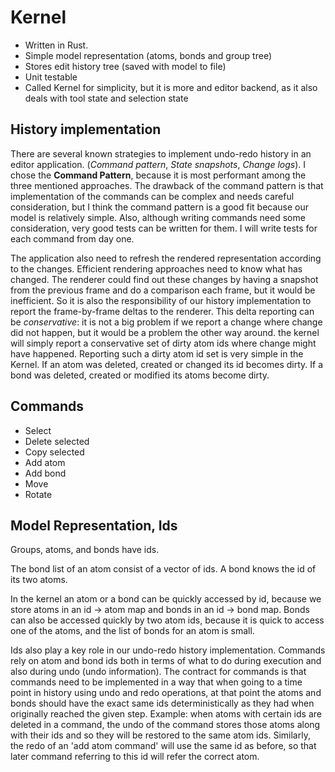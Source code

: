 # Kernel

- Written in Rust.
- Simple model representation (atoms, bonds and group tree)
- Stores edit history tree (saved with model to file)
- Unit testable
- Called Kernel for simplicity, but it is more and editor backend, as it also deals with tool state and selection state

## History implementation

There are several known strategies to implement undo-redo history in an editor application. (*Command pattern*, *State snapshots*, *Change logs*). I chose the **Command Pattern**, because it is most performant among the three mentioned approaches. The drawback of the command pattern is that implementation of the commands can be complex and needs careful consideration, but I think the command pattern is a good fit because our model is relatively simple. Also, although writing commands need some consideration, very good tests can be written for them. I will write tests for each command from day one.

The application also need to refresh the rendered representation according to the changes. Efficient rendering approaches need to know what has changed. The renderer could find out these changes by having a snapshot from the previous frame and do a comparison each frame, but it would be inefficient. So it is also the responsibility of our history implementation to report the frame-by-frame deltas to the renderer. This delta reporting can be *conservative*: it is not a big problem if we report a change where change did not happen, but it would be a problem the other way around. the kernel will simply report a conservative set of dirty atom ids where change might have happened. Reporting such a dirty atom id set is very simple in the Kernel. If an atom was deleted, created or changed its id becomes dirty. If a bond was deleted, created or modified its atoms become dirty.

## Commands

- Select
- Delete selected
- Copy selected
- Add atom
- Add bond
- Move
- Rotate

## Model Representation, Ids

Groups, atoms, and bonds have ids.

The bond list of an atom consist of a vector of ids. A bond knows the id of its two atoms.

In the kernel an atom or a bond can be quickly accessed by id, because we store atoms in an id -> atom map and bonds in an id -> bond map. Bonds can also be accessed quickly by two atom ids, because it is quick to access one of the atoms, and the list of bonds for an atom is small.

Ids also play a key role in our undo-redo history implementation. Commands rely on atom and bond ids both in terms of what to do during execution and also during undo (undo information). The contract for commands is that commands need to be implemented in a way that when going to a time point in history using undo and redo operations, at that point the atoms and bonds should have the exact same ids deterministically as they had when originally reached the given step. Example: when atoms with certain ids are deleted in a command, the undo of the command stores those atoms along with their ids and so they will be restored to the same atom ids. Similarly, the redo of an 'add atom command' will use the same id as before, so that later command referring to this id will refer the correct atom.

